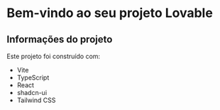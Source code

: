 # Bem-vindo ao seu projeto Lovable

## Informações do projeto

Este projeto foi construído com:

- Vite
- TypeScript
- React
- shadcn-ui
- Tailwind CSS
